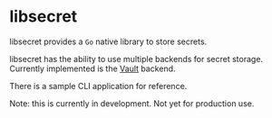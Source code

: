 # libsecret
libsecret provides a `Go` native library to store secrets.

libsecret has the ability to use multiple backends for secret storage.
Currently implemented is the [Vault](http://vaultproject.io) backend.

There is a sample CLI application for reference.

Note: this is currently in development.  Not yet for production use.
